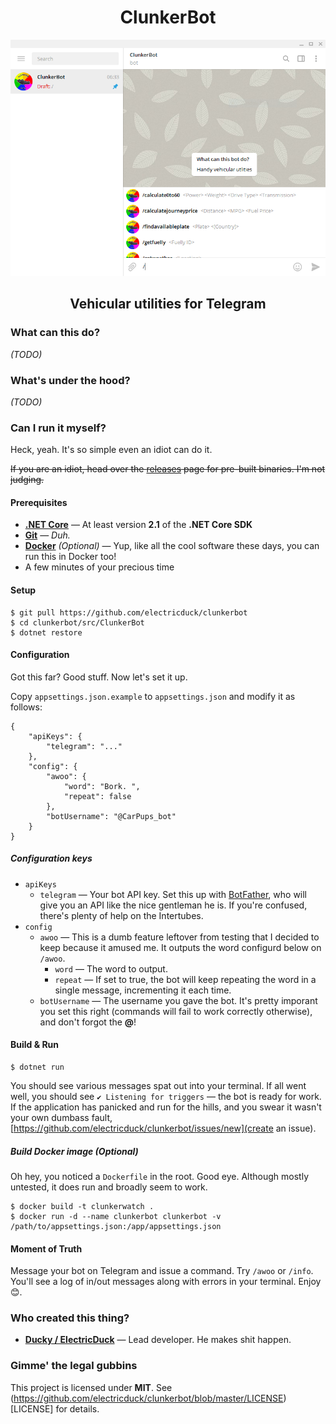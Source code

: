 <h1 align="center">ClunkerBot</h1>

<p align="center">
  <img src="art/scrots/scrot001.png" />
</p>

<h2 align="center">Vehicular utilities for Telegram</h3>

### What can this do?

_(TODO)_

### What's under the hood?

_(TODO)_

### Can I run it myself?

Heck, yeah. It's so simple even an idiot can do it.

~~If you are an idiot, head over the [releases](https://github.com/electricduck/clunkerbot/releases) page for pre-built binaries. I'm not judging.~~

#### Prerequisites

 * **[.NET Core](https://dotnet.microsoft.com/download)** &mdash; At least version **2.1** of the **.NET Core SDK**
 * **[Git](https://git-scm.com/)** &mdash; _Duh._
 * **[Docker](https://www.docker.com/get-started)** _(Optional)_ &mdash; Yup, like all the cool software these days, you can run this in Docker too!
 * A few minutes of your precious time
 
#### Setup

    $ git pull https://github.com/electricduck/clunkerbot
    $ cd clunkerbot/src/ClunkerBot
    $ dotnet restore
    
#### Configuration

Got this far? Good stuff. Now let's set it up.

Copy `appsettings.json.example` to `appsettings.json` and modify it as follows:

    {
        "apiKeys": {
            "telegram": "..."
        },
        "config": {
            "awoo": {
                "word": "Bork. ",
                "repeat": false
            },
            "botUsername": "@CarPups_bot"
        }
    }
    
##### Configuration keys

 * `apiKeys`
   * `telegram` &mdash; Your bot API key. Set this up with [BotFather](https://t.me/botfather), who will give you an API like the nice gentleman he is. If you're confused, there's plenty of help on the Intertubes.
 * `config`
   * `awoo` &mdash; This is a dumb feature leftover from testing that I decided to keep because it amused me. It outputs the word configurd below on `/awoo`.
     * `word` &mdash; The word to output.
     * `repeat` &mdash; If set to true, the bot will keep repeating the word in a single message, incrementing it each time.
   * `botUsername` &mdash; The username you gave the bot. It's pretty imporant you set this right (commands will fail to work correctly otherwise), and don't forgot the **@**!
    
#### Build & Run

    $ dotnet run
    
You should see various messages spat out into your terminal. If all went well, you should see `✔️ Listening for triggers` &mdash; the bot is ready for work. If the application has panicked and run for the hills, and you swear it wasn't your own dumbass fault, [https://github.com/electricduck/clunkerbot/issues/new](create an issue).
    
##### Build Docker image _(Optional)_

Oh hey, you noticed a `Dockerfile` in the root. Good eye. Although mostly untested, it does run and broadly seem to work.

    $ docker build -t clunkerwatch .
    $ docker run -d --name clunkerbot clunkerbot -v /path/to/appsettings.json:/app/appsettings.json
    
#### Moment of Truth

Message your bot on Telegram and issue a command. Try `/awoo` or `/info`. You'll see a log of in/out messages along with errors in your terminal. Enjoy 😊.

### Who created this thing?

  * **[Ducky / ElectricDuck](https://github.com/electricduck)** &mdash; Lead developer. He makes shit happen.

### Gimme' the legal gubbins

This project is licensed under **MIT**. See (https://github.com/electricduck/clunkerbot/blob/master/LICENSE)[LICENSE] for details.
